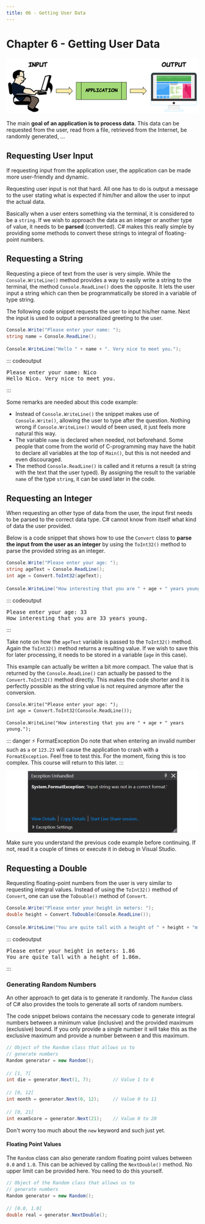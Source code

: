 ```yaml
---
title: 06 - Getting User Data
---
```


# Chapter 6 - Getting User Data

![User Input](./img/user_input.png)

The main **goal of an application is to process data**. This data can be requested from the user, read from a file, retrieved from the Internet, be randomly generated, ...

## Requesting User Input

If requesting input from the application user, the application can be made more user-friendly and dynamic.

Requesting user input is not that hard. All one has to do is output a message to the user stating what is expected if him/her and allow the user to input the actual data.

Basically when a user enters something via the terminal, it is considered to be a `string`. If we wish to approach the data as an integer or another type of value, it needs to be **parsed** (converted). C# makes this really simple by providing some methods to convert these strings to integral of floating-point numbers.

## Requesting a String

Requesting a piece of text from the user is very simple. While the `Console.WriteLine()` method provides a way to easily write a string to the terminal, the method `Console.ReadLine()` does the opposite. It lets the user input a string which can then be programmatically be stored in a variable of type string.

The following code snippet requests the user to input his/her name. Next the input is used to output a personalized greeting to the user.

```csharp
Console.Write("Please enter your name: ");
string name = Console.ReadLine();

Console.WriteLine("Hello " + name + ". Very nice to meet you.");
```

::: codeoutput
<pre>
Please enter your name: Nico
Hello Nico. Very nice to meet you.
</pre>
:::

Some remarks are needed about this code example:

* Instead of `Console.WriteLine()` the snippet makes use of `Console.Write()`, allowing the user to type after the question. Nothing wrong if `Console.WriteLine()` would of been used, it just feels more natural this way.
* The variable `name` is declared when needed, not beforehand. Some people that come from the world of C-programming may have the habit to declare all variables at the top of `Main()`, but this is not needed and even discouraged.
* The method `Console.ReadLine()` is called and it returns a result (a string with the text that the user typed). By assigning the result to the variable `name` of the type `string`, it can be used later in the code.

## Requesting an Integer

When requesting an other type of data from the user, the input first needs to be parsed to the correct data type. C# cannot know from itself what kind of data the user provided.

Below is a code snippet that shows how to use the `Convert` class to **parse the input from the user as an integer** by using the `ToInt32()` method to parse the provided string as an integer.

```csharp
Console.Write("Please enter your age: ");
string ageText = Console.ReadLine();
int age = Convert.ToInt32(ageText);

Console.WriteLine("How interesting that you are " + age + " years young.");
```

::: codeoutput
<pre>
Please enter your age: 33
How interesting that you are 33 years young.
</pre>
:::

Take note on how the `ageText` variable is passed to the `ToInt32()` method. Again the `ToInt32()` method returns a resulting value. If we wish to save this for later processing, it needs to be stored in a variable (`age` in this case).

This example can actually be written a bit more compact. The value that is returned by the `Console.ReadLine()` can actually be passed to the `Convert.ToInt32()` method directly. This makes the code shorter and it is perfectly possible as the string value is not required anymore after the conversion.

```csharp{2}
Console.Write("Please enter your age: ");
int age = Convert.ToInt32(Console.ReadLine());

Console.WriteLine("How interesting that you are " + age + " years young.");
```

::: danger ⚡ FormatException
Do note that when entering an invalid number such as `a` or `123.23` will cause the application to crash with a `FormatException`. Feel free to test this. For the moment, fixing this is too complex. This course will return to this later.
:::

![Format Exception](./img/format_exception.png)

Make sure you understand the previous code example before continuing. If not, read it a couple of times or execute it in debug in Visual Studio.

## Requesting a Double

Requesting floating-point numbers from the user is very similar to requesting integral values. Instead of using the `ToInt32()` method of `Convert`, one can use the `ToDouble()` method of `Convert`.

```csharp
Console.Write("Please enter your height in meters: ");
double height = Convert.ToDouble(Console.ReadLine());

Console.WriteLine("You are quite tall with a height of " + height + "m.");
```

::: codeoutput
<pre>
Please enter your height in meters: 1.86
You are quite tall with a height of 1.86m.
</pre>
:::

### Generating Random Numbers

An other approach to get data is to generate it randomly. The `Random` class of C# also provides the tools to generate all sorts of random numbers.

The code snippet belows contains the necessary code to generate integral numbers between a minimum value (inclusive) and the provided maximum (exclusive) bound. If you only provide a single number it will take this as the exclusive maximum and provide a number between `0` and this maximum.

```csharp
// Object of the Random class that allows us to
// generate numbers
Random generator = new Random();

// [1, 7[
int die = generator.Next(1, 7);        // Value 1 to 6

// [0, 12[
int month = generator.Next(0, 12);     // Value 0 to 11

// [0, 21[
int examScore = generator.Next(21);    // Value 0 to 20
```

Don't worry too much about the `new` keyword and such just yet.

#### Floating Point Values

The `Random` class can also generate random floating point values between `0.0` and `1.0`. This can be achieved by calling the `NextDouble()` method. No upper limit can be provided here. You need to do this yourself.

```csharp
// Object of the Random class that allows us to
// generate numbers
Random generator = new Random();

// [0.0, 1.0[
double real = generator.NextDouble();
```
